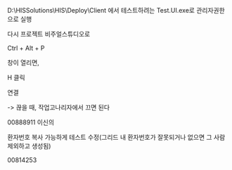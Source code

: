 




D:\HISSolutions\HIS\Deploy\Client
에서 테스트하려는 Test.UI.exe로 관리자권한으로 실행

다시 프로젝트 비주얼스튜디오로

Ctrl + Alt + P

창이 열리면, 

H 클릭


연결


-> 끊을 때, 작업고나리자에서 끄면 된다


00888911 이신의

환자번호 복사 가능하게 테스트 수정(그리드 내 환자번호가 잘못되거나 없으면 그 사람 제외하고 생성됨)


00814253